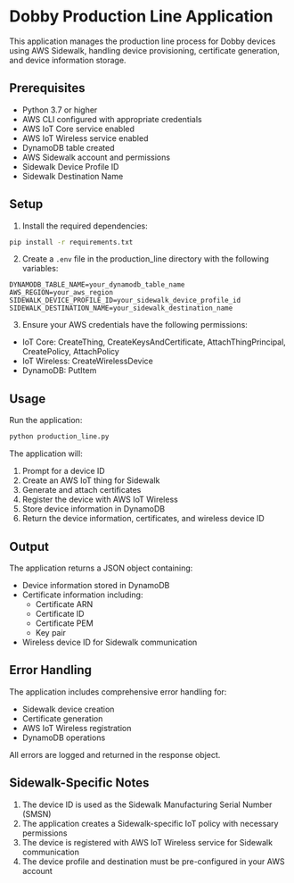 # Dobby Production Line Application

This application manages the production line process for Dobby devices using AWS Sidewalk, handling device provisioning, certificate generation, and device information storage.

## Prerequisites

- Python 3.7 or higher
- AWS CLI configured with appropriate credentials
- AWS IoT Core service enabled
- AWS IoT Wireless service enabled
- DynamoDB table created
- AWS Sidewalk account and permissions
- Sidewalk Device Profile ID
- Sidewalk Destination Name

## Setup

1. Install the required dependencies:
```bash
pip install -r requirements.txt
```

2. Create a `.env` file in the production_line directory with the following variables:
```
DYNAMODB_TABLE_NAME=your_dynamodb_table_name
AWS_REGION=your_aws_region
SIDEWALK_DEVICE_PROFILE_ID=your_sidewalk_device_profile_id
SIDEWALK_DESTINATION_NAME=your_sidewalk_destination_name
```

3. Ensure your AWS credentials have the following permissions:
- IoT Core: CreateThing, CreateKeysAndCertificate, AttachThingPrincipal, CreatePolicy, AttachPolicy
- IoT Wireless: CreateWirelessDevice
- DynamoDB: PutItem

## Usage

Run the application:
```bash
python production_line.py
```

The application will:
1. Prompt for a device ID
2. Create an AWS IoT thing for Sidewalk
3. Generate and attach certificates
4. Register the device with AWS IoT Wireless
5. Store device information in DynamoDB
6. Return the device information, certificates, and wireless device ID

## Output

The application returns a JSON object containing:
- Device information stored in DynamoDB
- Certificate information including:
  - Certificate ARN
  - Certificate ID
  - Certificate PEM
  - Key pair
- Wireless device ID for Sidewalk communication

## Error Handling

The application includes comprehensive error handling for:
- Sidewalk device creation
- Certificate generation
- AWS IoT Wireless registration
- DynamoDB operations

All errors are logged and returned in the response object.

## Sidewalk-Specific Notes

1. The device ID is used as the Sidewalk Manufacturing Serial Number (SMSN)
2. The application creates a Sidewalk-specific IoT policy with necessary permissions
3. The device is registered with AWS IoT Wireless service for Sidewalk communication
4. The device profile and destination must be pre-configured in your AWS account 